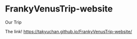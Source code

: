 # FrankyVenusTrip-website
Our Trip


The link! https://takyuchan.github.io/FrankyVenusTrip-website/
